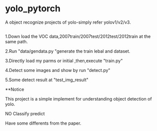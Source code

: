 # yolo_pytorch
A object recognize projects of yolo-simply refer yolov1/v2/v3.

##
1.Down load the VOC data,2007train/2007test/2012test/2012train at the same path.

2.Run "data/gendata.py "generate the train lebal and dataset.

3.Directly load my parms or initial  ,then,execute "train.py" 

4.Detect some images and show by run "detect.py"

5.Some detect result at "test_img_result"

**Notice

This project is a simple implement  for understanding object detection of yolo.

NO Classify predict 

Have some differents from the paper. 
